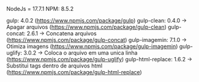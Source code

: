 
NodeJs = 17.7.1
NPM: 8.5.2

gulp: 4.0.2 (https://www.npmjs.com/package/gulp)
gulp-clean: 0.4.0  -> Apagar arquivos (https://www.npmjs.com/package/gulp-clean)
gulp-concat: 2.6.1 -> Concatena arquivos (https://www.npmjs.com/package/gulp-concat)
gulp-imagemin: 7.1.0 -> Otimiza imagens (https://www.npmjs.com/package/gulp-imagemin)
gulp-uglify: 3.0.2 -> Coloca o arquivo em uma unica linha (https://www.npmjs.com/package/gulp-uglify)
gulp-html-replace: 1.6.2  -> Substitui tags dentro de arquivos html (https://www.npmjs.com/package/gulp-html-replace)